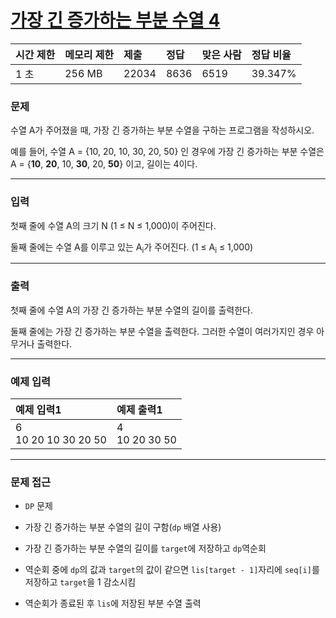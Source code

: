 # [가장 긴 증가하는 부분 수열 4](https://www.acmicpc.net/problem/14002)

<div align = center>

| 시간 제한 | 메모리 제한 | 제출  | 정답 | 맞은 사람 | 정답 비율 |
| :-------- | :---------- | :---- | :--- | :-------- | :-------- |
| 1 초      | 256 MB      | 22034 | 8636 | 6519      | 39.347%   |

</div>

### 문제

수열 A가 주어졌을 때, 가장 긴 증가하는 부분 수열을 구하는 프로그램을 작성하시오.

예를 들어, 수열 A = {10, 20, 10, 30, 20, 50} 인 경우에 가장 긴 증가하는 부분 수열은 A = {**10**, **20**, 10, **30**, 20, **50**} 이고, 길이는 4이다.

---

### 입력

첫째 줄에 수열 A의 크기 N (1 ≤ N ≤ 1,000)이 주어진다.

둘째 줄에는 수열 A를 이루고 있는 A<sub>i</sub>가 주어진다. (1 ≤ A<sub>i</sub> ≤ 1,000)

---

### 출력

첫째 줄에 수열 A의 가장 긴 증가하는 부분 수열의 길이를 출력한다.

둘째 줄에는 가장 긴 증가하는 부분 수열을 출력한다. 그러한 수열이 여러가지인 경우 아무거나 출력한다.

---

### 예제 입력

| 예제 입력1              | 예제 출력1        |
| :---------------------- | :---------------- |
| 6<br/>10 20 10 30 20 50 | 4<br/>10 20 30 50 |

---

### 문제 접근

  - `DP` 문제

  - 가장 긴 증가하는 부분 수열의 길이 구함(`dp` 배열 사용)

  - 가장 긴 증가하는 부분 수열의 길이를 `target`에 저장하고 `dp`역순회

  - 역순회 중에 `dp`의 값과 `target`의 값이 같으면 `lis[target - 1]`자리에 `seq[i]`를 저장하고 `target`을 1 감소시킴

  - 역순회가 종료된 후 `lis`에 저장된 부분 수열 출력